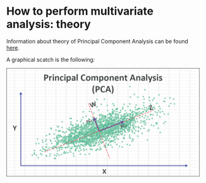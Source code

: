 # How to perform multivariate analysis: theory

Information about theory of Principal Component Analysis can be found [here](https://numxl.com/blogs/principal-component-analysis-pca-101/).

A graphical scatch is the following:

<img src="Pics/PCA.png"/>
